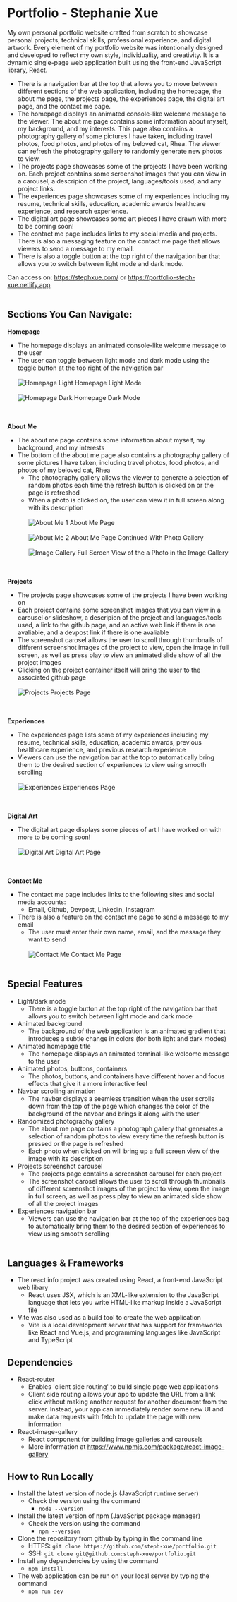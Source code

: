 # Portfolio - Stephanie Xue

My own personal portfolio website crafted from scratch to showcase personal projects, technical skills, professional experience, and digital artwork. Every element of my portfolio website was intentionally designed and developed to reflect my own style, individuality, and creativity. It is a dynamic single-page web application built using the front-end JavaScript library, React.
- There is a navigation bar at the top that allows you to move between different sections of the web application, including the homepage, the about me page, the projects page, the experiences page, the digital art page, and the contact me page.
- The homepage displays an animated console-like welcome message to the viewer. The about me page contains some information about myself, my background, and my interests. This page also contains a photography gallery of some pictures I have taken, including travel photos, food photos, and photos of my beloved cat, Rhea. The viewer can refresh the photography gallery to randomly generate new photos to view.
- The projects page showcases some of the projects I have been working on. Each project contains some screenshot images that you can view in a carousel, a descripion of the project, languages/tools used, and any project links.
- The experiences page showcases some of my experiences including my resume, technical skills, education, academic awards healthcare experience, and research experience.
- The digital art page showcases some art pieces I have drawn with more to be coming soon!
- The contact me page includes links to my social media and projects. There is also a messaging feature on the contact me page that allows viewers to send a message to my email.
- There is also a toggle button at the top right of the navigation bar that allows you to switch between light mode and dark mode.
&nbsp;

Can access on: https://stephxue.com/ or https://portfolio-steph-xue.netlify.app
<br><br>

## Sections You Can Navigate:

**Homepage**
  - The homepage displays an animated console-like welcome message to the user
  - The user can toggle between light mode and dark mode using the toggle button at the top right of the navigation bar 
<br><br>
![Homepage Light ](./images/homepage-light.png?raw=true "Homepage Light")
Homepage Light Mode
<br><br>
![Homepage Dark ](./images/homepage-dark.png?raw=true "Homepage Dark")
Homepage Dark Mode
<br><br>
&nbsp;

**About Me**
  - The about me page contains some information about myself, my background, and my interests
  - The bottom of the about me page also contains a photography gallery of some pictures I have taken, including travel photos, food photos, and photos of my beloved cat, Rhea
    - The photography gallery allows the viewer to generate a selection of random photos each time the refresh button is clicked on or the page is refreshed 
    - When a photo is clicked on, the user can view it in full screen along with its description
<br><br>
![About Me 1](./images/about-me-1.png?raw=true "About Me 1")
About Me Page
<br><br>
![About Me 2](./images/about-me-2.png?raw=true "About Me 2")
About Me Page Continued With Photo Gallery
<br><br>
![Image Gallery](./images/image-gallery.png?raw=true "Image Gallery")
Full Screen View of the a Photo in the Image Gallery
<br><br>
&nbsp;

**Projects**
  - The projects page showcases some of the projects I have been working on
  - Each project contains some screenshot images that you can view in a carousel or slideshow, a descripion of the project and languages/tools used, a link to the github page, and an active web link if there is one avaliable, and a devpost link if there is one avaliable
  - The screenshot carosel allows the user to scroll through thumbnails of different screenshot images of the project to view, open the image in full screen, as well as press play to view an animated slide show of all the project images
  - Clicking on the project container itself will bring the user to the associated github page
<br><br>
![Projects](./images/projects.png?raw=true "Projects")
Projects Page
<br><br>
&nbsp;

**Experiences**
 - The experiences page lists some of my experiences including my resume, technical skills, education, academic awards, previous healthcare experience, and previous research experience
 - Viewers can use the navigation bar at the top to automatically bring them to the desired section of experiences to view using smooth scrolling
<br><br>
![Experiences](./images/experiences.png?raw=true "Experiences")
Experiences Page
<br><br>
&nbsp;

**Digital Art**
 - The digital art page displays some pieces of art I have worked on with more to be coming soon!
<br><br>
![Digital Art](./images/digital-art.png?raw=true "Digital Art")
Digital Art Page
<br><br>
&nbsp;

**Contact Me**
 - The contact me page includes links to the following sites and social media accounts:
   - Email, Github, Devpost, Linkedin, Instagram
 - There is also a feature on the contact me page to send a message to my email
   - The user must enter their own name, email, and the message they want to send
<br><br>
![Contact Me](./images/contact-me.png?raw=true "Contact Me")
Contact Me Page
<br><br>

## Special Features
 - Light/dark mode
   - There is a toggle button at the top right of the navigation bar that allows you to switch between light mode and dark mode
 - Animated background
   - The background of the web application is an animated gradient that introduces a subtle change in colors (for both light and dark modes)  
 - Animated homepage title
   - The homepage displays an animated terminal-like welcome message to the user
 - Animated photos, buttons, containers
   - The photos, buttons, and containers have different hover and focus effects that give it a more interactive feel
 - Navbar scrolling animation
   - The navbar displays a seemless transition when the user scrolls down from the top of the page which changes the color of the background of the navbar and brings it along with the user
 - Randomized photography gallery
   - The about me page contains a photograph gallery that generates a selection of random photos to view every time the refresh button is pressed or the page is refreshed 
   - Each photo when clicked on will bring up a full screen view of the image with its description
 - Projects screenshot carousel
   - The projects page contains a screenshot carousel for each project
   - The screenshot carosel allows the user to scroll through thumbnails of different screenshot images of the project to view, open the image in full screen, as well as press play to view an animated slide show of all the project images
 - Experiences navigation bar
   - Viewers can use the navigation bar at the top of the experiences bag to automatically bring them to the desired section of experiences to view using smooth scrolling
<br><br>

## Languages & Frameworks
- The react info project was created using React, a front-end JavaScript web libary
  - React uses JSX, which is an XML-like extension to the JavaScript language that lets you write HTML-like markup inside a JavaScript file
- Vite was also used as a build tool to create the web application
  - Vite is a local development server that has support for frameworks like React and Vue.js, and programming languages like JavaScript and TypeScript 
      
## Dependencies 
  - React-router
    - Enables 'client side routing' to build single page web applications
    - Client side routing allows your app to update the URL from a link click without making another request for another document from the server. Instead, your app can immediately render some new UI and make data requests with fetch to update the page with new information
  - React-image-gallery
    - React component for building image galleries and carousels
    - More information at https://www.npmjs.com/package/react-image-gallery
      
## How to Run Locally
- Install the latest version of node.js (JavaScript runtime server)
    - Check the version using the command
        - ```node --version```
- Install the latest version of npm (JavaScript package manager)
    - Check the version using the command
        - ```npm --version```
- Clone the repository from github by typing in the command line
    - HTTPS: ```git clone https://github.com/steph-xue/portfolio.git```
    - SSH: ```git clone git@github.com:steph-xue/portfolio.git```
- Install any dependencies by using the command
    - ```npm install```
- The web application can be run on your local server by typing the command
    - ```npm run dev```
